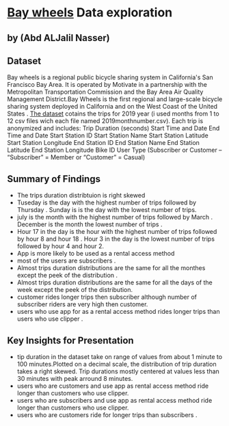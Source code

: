 # [Bay wheels](https://www.lyft.com/bikes/bay-wheels) Data exploration
## by (Abd ALJalil Nasser)


## Dataset
Bay wheels is a regional public bicycle sharing system in California's San Francisco Bay Area. It is operated by Motivate in a partnership with the Metropolitan Transportation Commission and the Bay Area Air Quality Management District.Bay Wheels is the first regional and large-scale bicycle sharing system deployed in California and on the West Coast of the United States .
[The dataset](https://www.lyft.com/bikes/bay-wheels/system-data) cotains the trips for 2019 year (i used months from 1 to 12 csv files wich each file named 2019monthnumber.csv). 
Each trip is anonymized and includes:
Trip Duration (seconds)
Start Time and Date
End Time and Date
Start Station ID
Start Station Name
Start Station Latitude
Start Station Longitude
End Station ID
End Station Name
End Station Latitude
End Station Longitude
Bike ID
User Type (Subscriber or Customer – “Subscriber” = Member or “Customer” = Casual)



## Summary of Findings

  - The trips duration distribtuion is right skewed 
  - Tuseday is the day with the highest number of trips followed by Thursday .
    Sunday is is the day with the lowest number of trips.
  - july is the month with the highest number of trips followed by March .
    December is the month the lowest number of trips .
  - Hour 17 in the day is the hour with the highest number of trips followed by hour 8 and hour 18 .
    Hour 3 in the day is the lowest number of trips followed by hour 4 and hour 2.
  - App is more likely to be used as a rental access method 
  - most of the users are subscribers . 
  - Almost trips duration distributions are the same for all the monthes except the peek of the distribution .
  - Almost trips duration distributions are the same for all the days of the week except the peek of the distribution.
  - customer rides longer trips then subscriber although number of subscriber riders are very high then customer.
  - users who use app for as a rental access method rides longer trips than users who use clipper . 


## Key Insights for Presentation
  - tip duration in the dataset take on range of values from about 1 minute to 100 minutes.Plotted 
 on a decimal scale, the distribution of trip duration takes a right skewed. Trip durations mostly centered at values less than 30 minutes with peak arround 8 minutes.
  - users who are customers and use app as rental access method ride longer than customers who use clipper.
  - users who are subscribers and use app as rental access method ride longer than customers who use clipper.
  - users who are customers ride for longer trips than subscribers .
